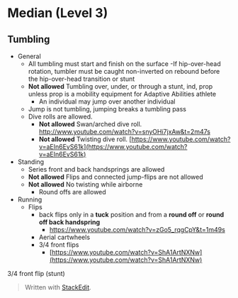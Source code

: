 # Median (Level 3)

## Tumbling

- General
	- All tumbling must start and finish on the surface
		-If hip-over-head rotation, tumbler must be caught non-inverted on rebound before the hip-over-head transition or stunt
	- **Not allowed** Tumbling over, under, or through a stunt, ind, prop unless prop is a mobility equipment for Adaptive Abilities athlete
		- An individual may jump over another individual
	- Jump is not tumbling, jumping breaks a tumbling pass
	- Dive rolls are allowed. 
		- **Not allowed** Swan/arched dive roll. http://www.youtube.com/watch?v=snyOHi7jxAw&t=2m47s
		- **Not allowed** Twisting dive roll. [https://www.youtube.com/watch?v=aEIn6EvS61k](https://www.youtube.com/watch?v=aEIn6EvS61k)
- Standing
	- Series front and back handsprings are allowed
	- **Not allowed** Flips and connected jump-flips are not allowed
	- **Not allowed** No twisting while airborne
		- Round offs are allowed
- Running
	- Flips
		- back flips only in a **tuck** position and from a **round off** or **round off back handspring**
			- https://www.youtube.com/watch?v=zGo5_rqgCpY&t=1m49s
		- Aerial cartwheels
		- 3/4 front flips
			- [https://www.youtube.com/watch?v=ShA1ArtNXNw](https://www.youtube.com/watch?v=ShA1ArtNXNw)
		

3/4 front flip (stunt)


> Written with [StackEdit](https://stackedit.io/).
<!--stackedit_data:
eyJoaXN0b3J5IjpbLTEzOTc3MDcyMDYsMjAzMzE5ODMwMiwtMj
AxNzYwNzMxMSw5ODk5OTc3MTcsLTEyNTA0ODkxMzAsLTE1MjQ2
ODk3NzksNDU5Njc2MjIzXX0=
-->